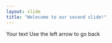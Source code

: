 ```yaml
---
layout: slide
title: "Welecome to our second slide!"
---
```

Your text
Use the left arrow to go back